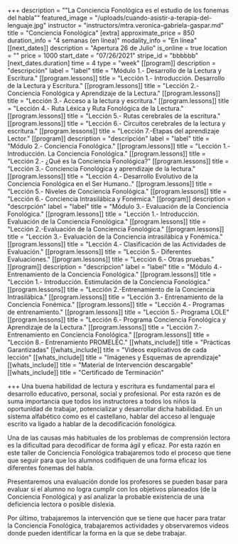 +++
description = "\"La Conciencia Fonológica es el estudio de los fonemas del habla\""
featured_image = "/uploads/cuando-asistir-a-terapia-del-lenguaje.jpg"
instructor = "instructors/mtra.veronica-gabriela-gaspar.md"
title = "Conciencia Fonológica"
[extra]
approximate_price = 850
duration_info = "4 semanas (en línea)"
modality_info = "En línea"
[[next_dates]]
description = "Apertura 26 de Julio"
is_online = true
location = ""
price = 1000
start_date = "07/26/2021"
stripe_id = "bbbbbb"
[next_dates.duration]
time = 4
type = "week"
[[program]]
description = "descripción"
label = "label"
title = "Módulo 1.- Desarrollo de la Lectura y Escritura."
[[program.lessons]]
title = "Lección 1.- Introducción. Desarrollo de la Lectura y Escritura."
[[program.lessons]]
title = "Lección 2.- Conciencia Fonológica y Aprendizaje de la Lectura."
[[program.lessons]]
title = "Lección 3.- Acceso a la lectura y escritura."
[[program.lessons]]
title = "Lección 4.- Ruta Léxica y Ruta Fonológica de la Lectura."
[[program.lessons]]
title = "Lección 5.- Rutas cerebrales de la escritura."
[[program.lessons]]
title = "Lección 6.- Circuitos cerebrales de la lectura y escritura."
[[program.lessons]]
title = "Lección 7.-Etapas del aprendizaje Lector."
[[program]]
description = "descripción"
label = "label"
title = "Módulo 2.- Conciencia Fonológica."
[[program.lessons]]
title = "Lección 1.-Introducción. La Conciencia Fonológica."
[[program.lessons]]
title = "Lección 2.- ¿Qué es la Conciencia Fonológica?"
[[program.lessons]]
title = "Lección 3.- Conciencia Fonológica y aprendizaje de la lectura."
[[program.lessons]]
title = "Lección 4.- Desarrollo Evolutivo de la Conciencia Fonológica en el Ser Humano.."
[[program.lessons]]
title = "Lección 5.- Niveles de Conciencia Fonológica."
[[program.lessons]]
title = "Lección 6.- Conciencia Intrasilábica y Fonémica."
[[program]]
description = "descrpción"
label = "label"
title = "Módulo 3.- Evaluación de la Conciencia Fonológica."
[[program.lessons]]
title = "Lección 1.- Introducción. Evaluación de la Conciencia Fonológica."
[[program.lessons]]
title = "Lección 2.-Evaluación de la Conciencia Fonológica."
[[program.lessons]]
title = "Lección 3.- Evaluación de la Conciencia intrasilábica y Fonémica."
[[program.lessons]]
title = "Lección 4.- Clasificación de las Actividades de Evaluación."
[[program.lessons]]
title = "Lección 5.- Diferentes Evaluaciones."
[[program.lessons]]
title = "Lección 6.- Otras pruebas."
[[program]]
description = "descripcion"
label = "label"
title = "Módulo 4.- Entrenamiento de la Conciencia Fonológica."
[[program.lessons]]
title = "Lección 1.- Introducción. Estimulación de la Conciencia Fonológica."
[[program.lessons]]
title = "Lección 2.-Entrenamiento de la Conciencia Intrasilábica."
[[program.lessons]]
title = "Lección 3.- Entrenamiento de la Conciencia Fonémica."
[[program.lessons]]
title = "Lección 4.- Programas de entrenamiento."
[[program.lessons]]
title = "Lección 5.- Programa LOLE"
[[program.lessons]]
title = "Lección 6.- Programa Conciencia Fonológica y Aprendizaje de la Lectura."
[[program.lessons]]
title = "Lección 7.- Entrenamiento en Conciencia Fonológica."
[[program.lessons]]
title = "Lección 8.- Entrenamiento PROMELEC."
[[whats_include]]
title = "Prácticas Garantizadas"
[[whats_include]]
title = "Videos explicativos de cada lección"
[[whats_include]]
title = "Imágenes y Esquemas de aprendizaje"
[[whats_include]]
title = "Material de Intervención descargable"
[[whats_include]]
title = "Certificado de Terminación"

+++
Una buena habilidad de lectura y escritura es fundamental para el desarrollo educativo, personal, social y profesional. Por esta razón es de suma importancia que todos los instructores a todos los niños la oportunidad de trabajar, potencializar y desarrollar dicha habilidad. En un sistema alfabético como es el castellano, hablar del acceso al lenguaje escrito va ligado a hablar de la decodificación fonológica.

Una de las causas más habituales de los problemas de comprensión lectora es la dificultad para decodificar de forma ágil y eficaz. Por esta razón en este taller de Conciencia Fonológica trabajaremos todo el proceso que tiene que seguir para que los alumnos codifiquen de una forma eficaz los diferentes fonemas del habla.

Presentaremos una evaluación donde los profesores se pueden basar para evaluar si el alumno no logra cumplir con los objetivos planeados (de la Conciencia Fonológica) y así analizar la probable existencia de una deficiencia lectora o posible dislexia.

Por último, trabajaremos la intervención que se tiene que hacer para tratar la Conciencia Fonológica, trabajaremos actividades y observaremos videos donde pueden identificar la forma en la que se debe trabajar.
